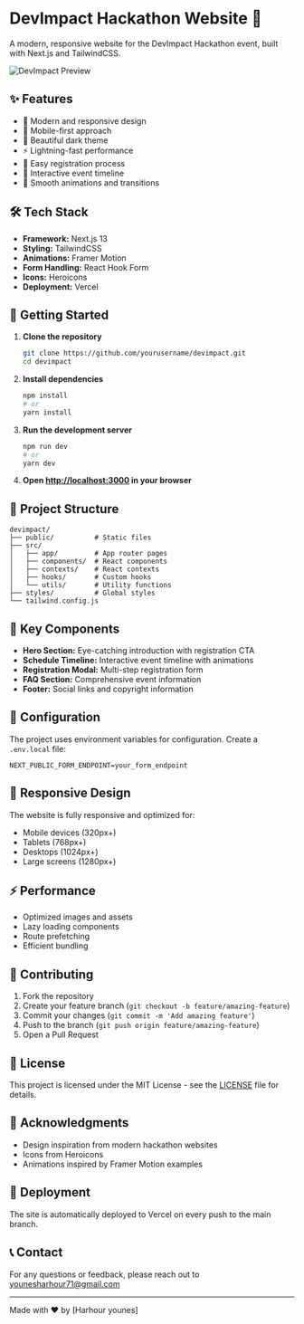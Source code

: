 # DevImpact Hackathon Website 🚀

A modern, responsive website for the DevImpact Hackathon event, built with Next.js and TailwindCSS.

![DevImpact Preview](public/preview.png)

## ✨ Features

- 🎨 Modern and responsive design
- 📱 Mobile-first approach
- 🌙 Beautiful dark theme
- ⚡ Lightning-fast performance
- 📝 Easy registration process
- 📅 Interactive event timeline
- 💫 Smooth animations and transitions

## 🛠️ Tech Stack

- **Framework:** Next.js 13
- **Styling:** TailwindCSS
- **Animations:** Framer Motion
- **Form Handling:** React Hook Form
- **Icons:** Heroicons
- **Deployment:** Vercel

## 🚀 Getting Started

1. **Clone the repository**

   ```bash
   git clone https://github.com/yourusername/devimpact.git
   cd devimpact
   ```

2. **Install dependencies**

   ```bash
   npm install
   # or
   yarn install
   ```

3. **Run the development server**

   ```bash
   npm run dev
   # or
   yarn dev
   ```

4. **Open [http://localhost:3000](http://localhost:3000) in your browser**

## 📁 Project Structure

```
devimpact/
├── public/          # Static files
├── src/
│   ├── app/         # App router pages
│   ├── components/  # React components
│   ├── contexts/    # React contexts
│   ├── hooks/       # Custom hooks
│   └── utils/       # Utility functions
├── styles/          # Global styles
└── tailwind.config.js
```

## 🎨 Key Components

- **Hero Section:** Eye-catching introduction with registration CTA
- **Schedule Timeline:** Interactive event timeline with animations
- **Registration Modal:** Multi-step registration form
- **FAQ Section:** Comprehensive event information
- **Footer:** Social links and copyright information

## 🔧 Configuration

The project uses environment variables for configuration. Create a `.env.local` file:

```env
NEXT_PUBLIC_FORM_ENDPOINT=your_form_endpoint
```

## 📱 Responsive Design

The website is fully responsive and optimized for:

- Mobile devices (320px+)
- Tablets (768px+)
- Desktops (1024px+)
- Large screens (1280px+)

## ⚡ Performance

- Optimized images and assets
- Lazy loading components
- Route prefetching
- Efficient bundling

## 🤝 Contributing

1. Fork the repository
2. Create your feature branch (`git checkout -b feature/amazing-feature`)
3. Commit your changes (`git commit -m 'Add amazing feature'`)
4. Push to the branch (`git push origin feature/amazing-feature`)
5. Open a Pull Request

## 📄 License

This project is licensed under the MIT License - see the [LICENSE](LICENSE) file for details.

## 🙏 Acknowledgments

- Design inspiration from modern hackathon websites
- Icons from Heroicons
- Animations inspired by Framer Motion examples

## 🚀 Deployment

The site is automatically deployed to Vercel on every push to the main branch.

## 📞 Contact

For any questions or feedback, please reach out to [younesharhour71@gmail.com](mailto:younesharhour71@gmail.com)

---

Made with ❤️ by [Harhour younes]
